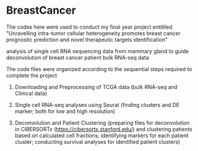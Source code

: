 # BreastCancer
The codes here were used to conduct my final year project entitiled "Unravelling intra-tumor cellular heterogeneity promotes breast cancer prognostic prediction and novel therapeutic targets identification"

analysis of single cell RNA sequencing data from mammary gland to guide deconvolution of breast cancer patient bulk RNA-seq data

The code files were organized according to the sequential steps required to complete the project

1.	Downloading and Preprocessing of TCGA data 
(bulk RNA-seq and Clinical data) 

2.	Single cell RNA-seq analyses using Seurat 
(finding clusters and DE marker; both for low and high resolution)

3.  Deconvolution and Patient Clustering 
(preparing files for deconvolution in CIBERSORTx (https://cibersortx.stanford.edu/) and clustering patients based on calculated cell fractions; identifying markers for each patient cluster; conducting survival analyses for identified patient clusters) 


